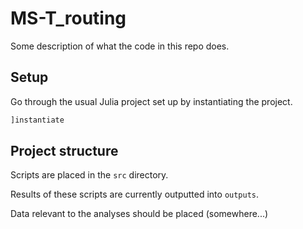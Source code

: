 # MS-T_routing

Some description of what the code in this repo does.

## Setup

Go through the usual Julia project set up by instantiating the project.

```julia
]instantiate
```

## Project structure

Scripts are placed in the `src` directory.

Results of these scripts are currently outputted into `outputs`.

Data relevant to the analyses should be placed (somewhere...)
